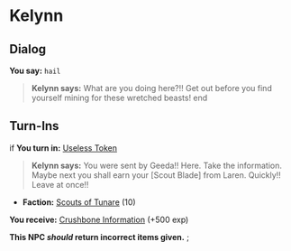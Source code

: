 # Kelynn
## Dialog

**You say:** `hail`



>**Kelynn says:** What are you doing here?!! Get out before you find yourself mining for these wretched beasts!
end

## Turn-Ins




if **You turn in:** [Useless Token](/item/12184)


>**Kelynn says:** You were sent by Geeda!! Here. Take the information. Maybe next you shall earn your [Scout Blade] from Laren. Quickly!! Leave at once!!


* __Faction:__ [Scouts of Tunare](/faction/316) (10)


 **You receive:**  [Crushbone Information](/item/12183) (+500 exp)

**This NPC *should* return incorrect items given.**
;
